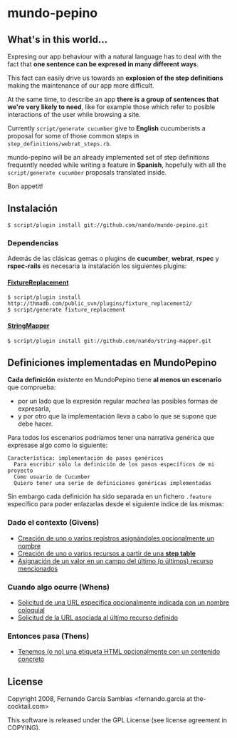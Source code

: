 # mundo-pepino

## What's in this world...

Expresing our app behaviour with a natural language has to deal with the fact that **one sentence can be expresed in many different ways**.

This fact can easily drive us towards an **explosion of the step definitions** making the maintenance of our app more difficult.

At the same time, to describe an app **there is a group of sentences that we're very likely to need**, like for example those which refer to posible interactions of the user while browsing a site.

Currently `script/generate cucumber` give to **English** cucumberists a proposal for some of those common steps in `step_definitions/webrat_steps.rb`.

mundo-pepino will be an already implemented set of step definitions frequently needed while writing a feature in **Spanish**, hopefully with all the `script/generate cucumber` proposals translated inside.

Bon appetit!

## Instalación

    $ script/plugin install git://github.com/nando/mundo-pepino.git

### Dependencias

  Además de las clásicas gemas o plugins de **cucumber**, **webrat**, **rspec** y **rspec-rails** es necesaria la instalación los siguientes plugins:

#### [FixtureReplacement](http://replacefixtures.rubyforge.org/)

    $ script/plugin install http://thmadb.com/public_svn/plugins/fixture_replacement2/
    $ script/generate fixture_replacement

#### [StringMapper](http://github.com/nando/string-mapper)

    $ script/plugin install git://github.com/nando/string-mapper.git

## Definiciones implementadas en MundoPepino

**Cada definición** existente en MundoPepino tiene **al menos un escenario** que comprueba:
* por un lado que la expresión regular *machea* las posibles formas de expresarla,
* y por otro que la implementación lleva a cabo lo que se supone que debe hacer.

Para todos los escenarios podríamos tener una narrativa genérica que expresase algo como lo siguiente:

    Característica: implementación de pasos genéricos
      Para escribir sólo la definición de los pasos específicos de mi proyecto
      Como usuario de Cucumber
      Quiero tener una serie de definiciones genéricas implementadas

Sin embargo cada definición ha sido separada en un fichero `.feature` específico para poder enlazarlas desde el siguiente índice de las mismas:

### Dado el contexto (Givens)

* [Creación de uno o varios registros asignándoles opcionalmente un nombre](master/spec/features/creacion-simple.feature)
* [Creación de uno o varios recursos a partir de una **step table**](master/spec/features/creacion-desde-step-table.feature)
* [Asignación de un valor en un campo del último (o últimos) recurso mencionados](master/spec/features/asignacion-de-valor.feature)

### Cuando algo ocurre (Whens)

* [Solicitud de una URL específica opcionalmente indicada con un nombre coloquial](master/spec/features/url-especifica.feature)
* [Solicitud de la URL asociada al último recurso definido](master/spec/features/url-de-recurso.feature)

### Entonces pasa (Thens)

* [Tenemos (o no) una etiqueta HTML opcionalmente con un contenido concreto](master/spec/features/etiqueta-con-valor.feature)

## License

Copyright 2008, Fernando García Samblas <fernando.garcia at the-cocktail.com>

This software is released under the GPL License (see license agreement in COPYING).
